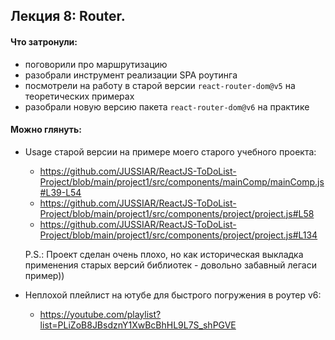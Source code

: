 ## Лекция 8: Router.

#### Что затронули:

- поговорили про маршрутизацию 
- разобрали инструмент реализации SPA роутинга
- посмотрели на работу в старой версии `react-router-dom@v5` на теоретических примерах
- разобрали новую версию пакета `react-router-dom@v6` на практике

#### Можно глянуть:

- Usage старой версии на примере моего старого учебного проекта:
  
    + https://github.com/JUSSIAR/ReactJS-ToDoList-Project/blob/main/project1/src/components/mainComp/mainComp.js#L39-L54
    + https://github.com/JUSSIAR/ReactJS-ToDoList-Project/blob/main/project1/src/components/project/project.js#L58
    + https://github.com/JUSSIAR/ReactJS-ToDoList-Project/blob/main/project1/src/components/project/project.js#L134
    
    P.S.: Проект сделан очень плохо, но как историческая выкладка применения 
          старых версий библиотек - довольно забавный легаси пример))
  
- Неплохой плейлист на ютубе для быстрого погружения в роутер v6:

    + https://youtube.com/playlist?list=PLiZoB8JBsdznY1XwBcBhHL9L7S_shPGVE


